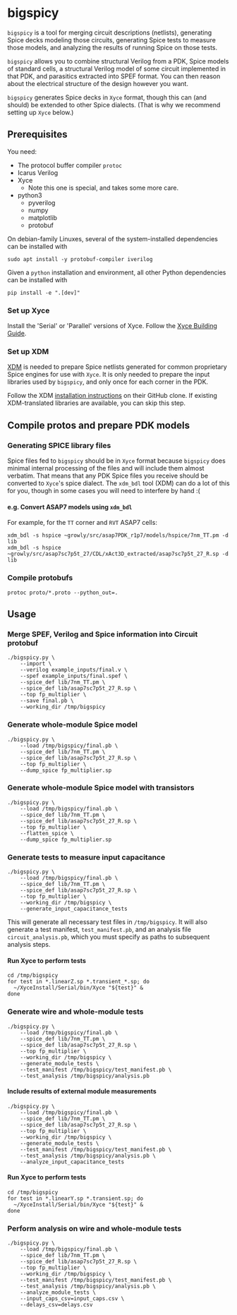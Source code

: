 # bigspicy

`bigspicy` is a tool for merging circuit descriptions (netlists), generating
Spice decks modeling those circuits, generating Spice tests to measure those
models, and analyzing the results of running Spice on those tests.

`bigspicy` allows you to combine structural Verilog from a PDK, Spice models of
standard cells, a structural Verilog model of some circuit implemented in that
PDK, and parasitics extracted into SPEF format. You can then reason about the
electrical structure of the design however you want.

`bigspicy` generates Spice decks in `Xyce` format, though this can (and should)
be extended to other Spice dialects. (That is why we recommend setting up
`Xyce` below.) 

## Prerequisites
You need:
- The protocol buffer compiler `protoc` 
- Icarus Verilog
- Xyce
  - Note this one is special, and takes some more care. 
- python3
  - pyverilog
  - numpy
  - matplotlib
  - protobuf

On debian-family Linuxes, several of the system-installed dependencies can be installed with  

```
sudo apt install -y protobuf-compiler iverilog
```

Given a `python` installation and environment, all other Python dependencies can be installed with  

```
pip install -e ".[dev]"
```

### Set up Xyce

Install the 'Serial' or 'Parallel' versions of Xyce. Follow the
[Xyce Building Guide](https://xyce.sandia.gov/documentation/BuildingGuide.html).

### Set up XDM

[XDM](https://github.com/Xyce/XDM) is needed to prepare Spice netlists generated for common proprietary Spice
engines for use with `Xyce`. It is only needed to prepare the input libraries used
by `bigspicy`, and only once for each corner in the PDK.

Follow the XDM [installation instructions](https://github.com/Xyce/XDM) on their
GitHub clone. If existing XDM-translated libraries are available, you can skip
this step.

## Compile protos and prepare PDK models

### Generating SPICE library files

Spice files fed to `bigspicy` should be in `Xyce` format because `bigspicy` does
minimal internal processing of the files and will include them almost verbatim.
That means that any PDK Spice files you receive should be converted to `Xyce`'s
spice dialect. The `xdm_bdl` tool (XDM) can do a lot of this for you, though
in some cases you will need to interfere by hand :(

#### e.g. Convert ASAP7 models using `xdm_bdl`

For example, for the `TT` corner and `RVT` ASAP7 cells:
```
xdm_bdl -s hspice ~growly/src/asap7PDK_r1p7/models/hspice/7nm_TT.pm -d lib
xdm_bdl -s hspice ~growly/src/asap7sc7p5t_27/CDL/xAct3D_extracted/asap7sc7p5t_27_R.sp -d lib
```

### Compile protobufs

```
protoc proto/*.proto --python_out=.
```

## Usage


### Merge SPEF, Verilog and Spice information into Circuit protobuf

```
./bigspicy.py \
    --import \
    --verilog example_inputs/final.v \
    --spef example_inputs/final.spef \
    --spice_def lib/7nm_TT.pm \
    --spice_def lib/asap7sc7p5t_27_R.sp \
    --top fp_multiplier \
    --save final.pb \
    --working_dir /tmp/bigspicy
```

### Generate whole-module Spice model

```
./bigspicy.py \
    --load /tmp/bigspicy/final.pb \
    --spice_def lib/7nm_TT.pm \
    --spice_def lib/asap7sc7p5t_27_R.sp \
    --top fp_multiplier \
    --dump_spice fp_multiplier.sp
```

### Generate whole-module Spice model with transistors

```
./bigspicy.py \
    --load /tmp/bigspicy/final.pb \
    --spice_def lib/7nm_TT.pm \
    --spice_def lib/asap7sc7p5t_27_R.sp \
    --top fp_multiplier \
    --flatten_spice \
    --dump_spice fp_multiplier.sp
```

### Generate tests to measure input capacitance

```
./bigspicy.py \
    --load /tmp/bigspicy/final.pb \
    --spice_def lib/7nm_TT.pm \
    --spice_def lib/asap7sc7p5t_27_R.sp \
    --top fp_multiplier \
    --working_dir /tmp/bigspicy \
    --generate_input_capacitance_tests
```

This will generate all necessary test files in `/tmp/bigspicy`. It will also generate a test manifest, `test_manifest.pb`, and an analysis file `circuit_analysis.pb`, which you must specify as paths to subsequent analysis steps.

#### Run Xyce to perform tests

```
cd /tmp/bigspicy
for test in *.linearZ.sp *.transient_*.sp; do
  ~/XyceInstall/Serial/bin/Xyce "${test}" &
done
```

### Generate wire and whole-module tests

```
./bigspicy.py \
    --load /tmp/bigspicy/final.pb \
    --spice_def lib/7nm_TT.pm \
    --spice_def lib/asap7sc7p5t_27_R.sp \
    --top fp_multiplier \
    --working_dir /tmp/bigspicy \
    --generate_module_tests \
    --test_manifest /tmp/bigspicy/test_manifest.pb \
    --test_analysis /tmp/bigspicy/analysis.pb
```

#### Include results of external module measurements

```
./bigspicy.py \
    --load /tmp/bigspicy/final.pb \
    --spice_def lib/7nm_TT.pm \
    --spice_def lib/asap7sc7p5t_27_R.sp \
    --top fp_multiplier \
    --working_dir /tmp/bigspicy \
    --generate_module_tests \
    --test_manifest /tmp/bigspicy/test_manifest.pb \
    --test_analysis /tmp/bigspicy/analysis.pb \
    --analyze_input_capacitance_tests
```

#### Run Xyce to perform tests

```
cd /tmp/bigspicy
for test in *.linearY.sp *.transient.sp; do
  ~/XyceInstall/Serial/bin/Xyce "${test}" &
done
```

### Perform analysis on wire and whole-module tests

```
./bigspicy.py \
    --load /tmp/bigspicy/final.pb \
    --spice_def lib/7nm_TT.pm \
    --spice_def lib/asap7sc7p5t_27_R.sp \
    --top fp_multiplier \
    --working_dir /tmp/bigspicy \
    --test_manifest /tmp/bigspicy/test_manifest.pb \
    --test_analysis /tmp/bigspicy/analysis.pb \
    --analyze_module_tests \
    --input_caps_csv=input_caps.csv \
    --delays_csv=delays.csv
```
